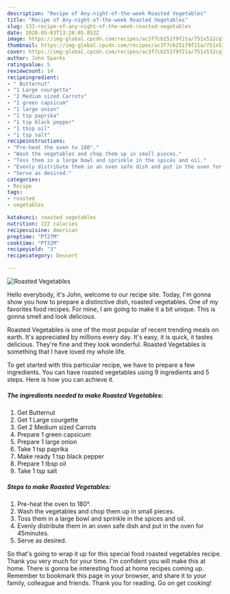 ```yaml
---
description: "Recipe of Any-night-of-the-week Roasted Vegetables"
title: "Recipe of Any-night-of-the-week Roasted Vegetables"
slug: 133-recipe-of-any-night-of-the-week-roasted-vegetables
date: 2020-05-03T13:28:05.852Z
image: https://img-global.cpcdn.com/recipes/ac3f7cb251f9f21a/751x532cq70/roasted-vegetables-recipe-main-photo.jpg
thumbnail: https://img-global.cpcdn.com/recipes/ac3f7cb251f9f21a/751x532cq70/roasted-vegetables-recipe-main-photo.jpg
cover: https://img-global.cpcdn.com/recipes/ac3f7cb251f9f21a/751x532cq70/roasted-vegetables-recipe-main-photo.jpg
author: John Sparks
ratingvalue: 5
reviewcount: 14
recipeingredient:
- " Butternut"
- "1 Large courgette"
- "2 Medium sized Carrots"
- "1 green capsicum"
- "1 large onion"
- "1 tsp paprika"
- "1 tsp black pepper"
- "1 tbsp oil"
- "1 tsp salt"
recipeinstructions:
- "Pre-heat the oven to 180°."
- "Wash the vegetables and chop them up in small pieces."
- "Toss them in a large bowl and sprinkle in the spices and oil."
- "Evenly distribute them in an oven safe dish and put in the oven for 45minutes."
- "Serve as desired."
categories:
- Recipe
tags:
- roasted
- vegetables

katakunci: roasted vegetables 
nutrition: 222 calories
recipecuisine: American
preptime: "PT27M"
cooktime: "PT32M"
recipeyield: "3"
recipecategory: Dessert

---
```



![Roasted Vegetables](https://img-global.cpcdn.com/recipes/ac3f7cb251f9f21a/751x532cq70/roasted-vegetables-recipe-main-photo.jpg)

Hello everybody, it's John, welcome to our recipe site. Today, I'm gonna show you how to prepare a distinctive dish, roasted vegetables. One of my favorites food recipes. For mine, I am going to make it a bit unique. This is gonna smell and look delicious.



Roasted Vegetables is one of the most popular of recent trending meals on earth. It's appreciated by millions every day. It's easy, it is quick, it tastes delicious. They're fine and they look wonderful. Roasted Vegetables is something that I have loved my whole life.


To get started with this particular recipe, we have to prepare a few ingredients. You can have roasted vegetables using 9 ingredients and 5 steps. Here is how you can achieve it.

<!--inarticleads1-->

##### The ingredients needed to make Roasted Vegetables:

1. Get  Butternut
1. Get 1 Large courgette
1. Get 2 Medium sized Carrots
1. Prepare 1 green capsicum
1. Prepare 1 large onion
1. Take 1 tsp paprika
1. Make ready 1 tsp black pepper
1. Prepare 1 tbsp oil
1. Take 1 tsp salt




<!--inarticleads2-->

##### Steps to make Roasted Vegetables:

1. Pre-heat the oven to 180°.
1. Wash the vegetables and chop them up in small pieces.
1. Toss them in a large bowl and sprinkle in the spices and oil.
1. Evenly distribute them in an oven safe dish and put in the oven for 45minutes.
1. Serve as desired.




So that's going to wrap it up for this special food roasted vegetables recipe. Thank you very much for your time. I'm confident you will make this at home. There is gonna be interesting food at home recipes coming up. Remember to bookmark this page in your browser, and share it to your family, colleague and friends. Thank you for reading. Go on get cooking!
